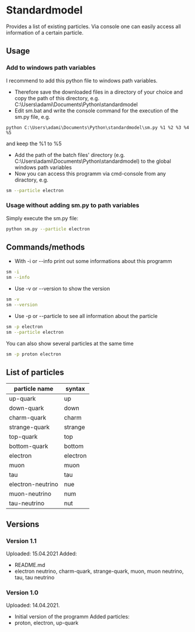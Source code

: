 # Standardmodel
Provides a list of existing particles. Via console one can easily access all
information of a certain particle.
## Usage
### Add to windows path variables
I recommend to add this python file to windows path variables.
- Therefore save the downloaded files in a directory of your choice and copy
the path of this directory, e.g. C:\Users\adami\Documents\Python\standardmodel
- Edit sm.bat and write the console command for the execution of the sm.py file, e.g.
```batch
python C:\Users\adami\Documents\Python\standardmodel\sm.py %1 %2 %3 %4 %5
```
and keep the %1 to %5
- Add the path of the batch files' directory (e.g. C:\Users\adami\Documents\Python\standardmodel)
to the global windows path variables
- Now you can access this programm via cmd-console from any diractory, e.g.
```bash
sm --particle electron
```
### Usage without adding sm.py to path variables
Simply execute the sm.py file:
```bash
python sm.py --particle electron
```
## Commands/methods
- With -i or --info print out some informations about this programm
```bash
sm -i
sm --info
```
- Use -v or --version to show the version
```bash
sm -v
sm --version
```
- Use -p <name> or --particle <name> to see all information about the particle <name>
```bash
sm -p electron
sm --particle electron
```
You can also show several particles at the same time
```bash
sm -p proton electron
```
## List of particles
| particle name | syntax |
| ------------------ | ------------------ |
| up-quark | up |
| down-quark | down |
| charm-quark | charm |
| strange-quark | strange |
| top-quark | top |
| bottom-quark | bottom |
| electron | electron |
| muon | muon |
| tau | tau |
| electron-neutrino | nue |
| muon-neutrino | num |
| tau-neutrino | nut |
## Versions
### Version 1.1
Uploaded: 15.04.2021
Added:
- README.md
- electron neutrino, charm-quark, strange-quark, muon, muon neutrino, tau, tau neutrino
### Version 1.0
Uploaded: 14.04.2021.
- Initial version of the programm
Added particles:
- proton, electron, up-quark
